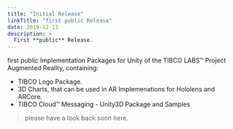 ```yaml
---
title: "Initial Release"
linkTitle: "first public Release"
date: 2019-12-13
description: >
  First **public** Release.
---
```


first public Implementation Packages for Unity of the TIBCO LABS™ Project Augmented Reality, containing:

- TIBCO Logo Package.
- 3D Charts, that can be used in AR Implemenations for Hololens and ARCore.
- TIBCO Cloud™ Messaging - Unity3D Package and Samples

> please have a look back soon here.
